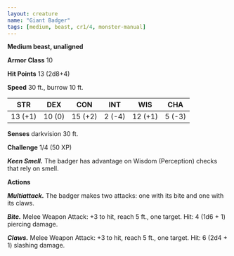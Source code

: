 ```yaml
---
layout: creature
name: "Giant Badger"
tags: [medium, beast, cr1/4, monster-manual]
---
```


**Medium beast, unaligned**

**Armor Class** 10

**Hit Points** 13 (2d8+4)

**Speed** 30 ft., burrow 10 ft.

|   STR   |   DEX   |   CON   |   INT   |   WIS   |   CHA   |
|:-----:|:-----:|:-----:|:-----:|:-----:|:-----:|
| 13 (+1) | 10 (0) | 15 (+2) | 2 (-4) | 12 (+1) | 5 (-3) |

**Senses** darkvision 30 ft.

**Challenge** 1/4 (50 XP)

***Keen Smell.*** The badger has advantage on Wisdom (Perception) checks that rely on smell.

**Actions**

***Multiattack.*** The badger makes two attacks: one with its bite and one with its claws.

***Bite.*** Melee Weapon Attack: +3 to hit, reach 5 ft., one target. Hit: 4 (1d6 + 1) piercing damage.

***Claws.*** Melee Weapon Attack: +3 to hit, reach 5 ft., one target. Hit: 6 (2d4 + 1) slashing damage.

